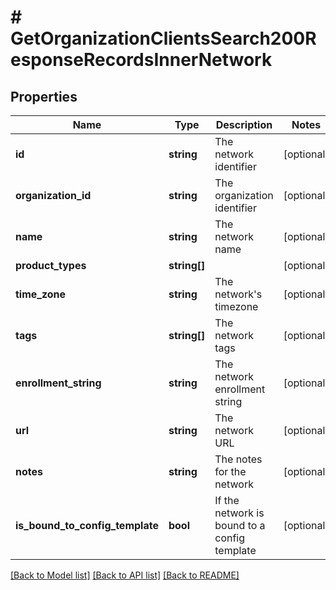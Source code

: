 # # GetOrganizationClientsSearch200ResponseRecordsInnerNetwork

## Properties

Name | Type | Description | Notes
------------ | ------------- | ------------- | -------------
**id** | **string** | The network identifier | [optional]
**organization_id** | **string** | The organization identifier | [optional]
**name** | **string** | The network name | [optional]
**product_types** | **string[]** |  | [optional]
**time_zone** | **string** | The network&#39;s timezone | [optional]
**tags** | **string[]** | The network tags | [optional]
**enrollment_string** | **string** | The network enrollment string | [optional]
**url** | **string** | The network URL | [optional]
**notes** | **string** | The notes for the network | [optional]
**is_bound_to_config_template** | **bool** | If the network is bound to a config template | [optional]

[[Back to Model list]](../../README.md#models) [[Back to API list]](../../README.md#endpoints) [[Back to README]](../../README.md)
